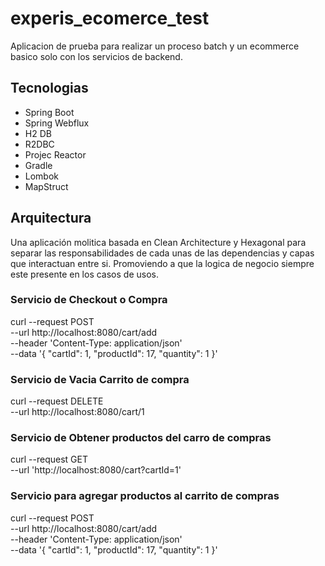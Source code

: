 # experis_ecomerce_test

Aplicacion de prueba para realizar un proceso batch y un ecommerce basico solo con los servicios de backend.
 ## Tecnologias
  - Spring Boot
  - Spring Webflux
  - H2 DB
  - R2DBC
  - Projec Reactor
  - Gradle
  - Lombok
  - MapStruct
  
## Arquitectura
Una aplicación molitica basada en Clean Architecture y Hexagonal para separar las responsabilidades de cada unas de las dependencias y capas que interactuan entre si. 
Promoviendo a que la logica de negocio siempre este presente en los casos de usos.
  
  ### Servicio de Checkout o Compra
  curl --request POST \
  --url http://localhost:8080/cart/add \
  --header 'Content-Type: application/json' \
  --data '{
	"cartId": 1,
	"productId": 17,
	"quantity": 1
}'

  ### Servicio de Vacia Carrito de compra
  
  curl --request DELETE \
  --url http://localhost:8080/cart/1
  
  
  ### Servicio de Obtener productos del carro de compras
  
  curl --request GET \
  --url 'http://localhost:8080/cart?cartId=1'
  
  ### Servicio para agregar productos al carrito de compras
  
  curl --request POST \
  --url http://localhost:8080/cart/add \
  --header 'Content-Type: application/json' \
  --data '{
	"cartId": 1,
	"productId": 17,
	"quantity": 1
}'
